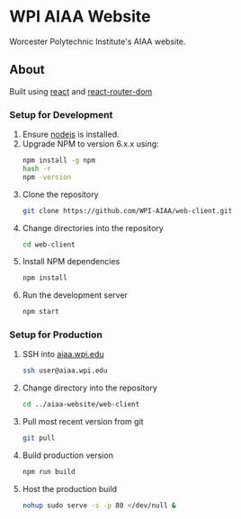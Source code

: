# WPI AIAA Website
Worcester Polytechnic Institute's AIAA website.


## About
Built using [react](http://reactjs.org) and [react-router-dom](http://reacttraining.com/react-router/)

### Setup for Development
1. Ensure [nodejs](http://nodejs.org) is installed.
2. Upgrade NPM to version 6.x.x using:
    ```bash
    npm install -g npm
    hash -r
    npm -version
    ```
3. Clone the repository
    ```bash
    git clone https://github.com/WPI-AIAA/web-client.git  
    ```
4. Change directories into the repository
    ```bash
    cd web-client
    ```
5. Install NPM dependencies
    ```bash
    npm install
    ```
6. Run the development server
    ```bash
    npm start
    ```
    
### Setup for Production
1. SSH into [aiaa.wpi.edu](http://aiaa.wpi.edu)
    ```bash
    ssh user@aiaa.wpi.edu
    ```
2. Change directory into the repository
    ```bash
    cd ../aiaa-website/web-client
    ```
3. Pull most recent version from git
    ```bash
    git pull
    ```
4. Build production version
    ```bash
    npm run build
    ```
5. Host the production build
    ```bash
    nohup sudo serve -s -p 80 </dev/null &
    ```